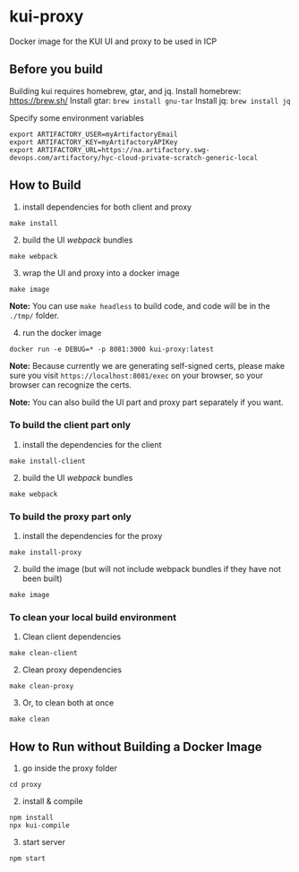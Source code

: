 # kui-proxy
Docker image for the KUI UI and proxy to be used in ICP

## Before you build
Building kui requires homebrew, gtar, and jq.
Install homebrew: https://brew.sh/
Install gtar: `brew install gnu-tar`
Install jq: `brew install jq`

Specify some environment variables
```
export ARTIFACTORY_USER=myArtifactoryEmail
export ARTIFACTORY_KEY=myArtifactoryAPIKey
export ARTIFACTORY_URL=https://na.artifactory.swg-devops.com/artifactory/hyc-cloud-private-scratch-generic-local 
```

## How to Build

1. install dependencies for both client and proxy
```
make install
```
2. build the UI _webpack_ bundles
```
make webpack
```
3. wrap the UI and proxy into a docker image
```
make image
```
**Note:** You can use `make headless` to build code, and code will be in the `./tmp/` folder.

4. run the docker image
```
docker run -e DEBUG=* -p 8081:3000 kui-proxy:latest
```
**Note:** Because currently we are generating self-signed certs, please make sure you visit `https://localhost:8081/exec` on your browser, so your browser can recognize the certs.

**Note:** You can also build the UI part and proxy part separately if you want.  

### To build the client part only 

1. install the dependencies for the client
```
make install-client
```
2. build the UI _webpack_ bundles
```
make webpack
```

### To build the proxy part only

1. install the dependencies for the proxy
```
make install-proxy
```
2. build the image (but will not include webpack bundles if they have not been built)
```
make image
```

### To clean your local build environment

1. Clean client dependencies
```
make clean-client
```
2. Clean proxy dependencies
```
make clean-proxy
```
3. Or, to clean both at once
```
make clean
```

## How to Run without Building a Docker Image
1. go inside the proxy folder
```
cd proxy
```
2. install & compile
```
npm install
npx kui-compile
```
3. start server
```
npm start
```




